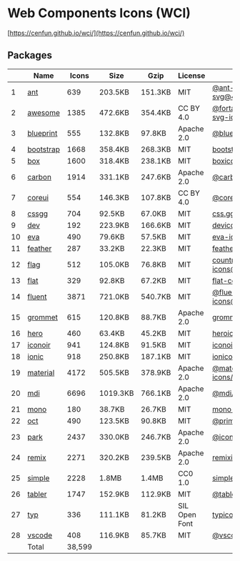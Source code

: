 # Web Components Icons (WCI)

[https://cenfun.github.io/wci/](https://cenfun.github.io/wci/)
## Packages
|   |Name                            |Icons  |Size      |Gzip      |License             |Built from                    
|---|--------------------------------|-------|----------|----------|--------------------|------------------------------
|1  |[ant](packages/ant)             |639    |203.5KB   |151.3KB   |MIT                 |[@ant-design/icons-svg@4.2.1](https://github.com/ant-design/ant-design-icons)
|2  |[awesome](packages/awesome)     |1385   |472.6KB   |354.4KB   |CC BY 4.0           |[@fortawesome/free-solid-svg-icons@6.1.1](https://github.com/FortAwesome/Font-Awesome)
|3  |[blueprint](packages/blueprint) |555    |132.8KB   |97.8KB    |Apache 2.0          |[@blueprintjs/icons@4.2.3](https://github.com/palantir/blueprint)
|4  |[bootstrap](packages/bootstrap) |1668   |358.4KB   |268.3KB   |MIT                 |[bootstrap-icons@1.8.1](https://github.com/twbs/icons)
|5  |[box](packages/box)             |1600   |318.4KB   |238.1KB   |MIT                 |[boxicons@2.1.2](https://github.com/atisawd/boxicons)
|6  |[carbon](packages/carbon)       |1914   |331.1KB   |247.6KB   |Apache 2.0          |[@carbon/icons@11.0.2](https://github.com/carbon-design-system/carbon)
|7  |[coreui](packages/coreui)       |554    |146.3KB   |107.8KB   |CC BY 4.0           |[@coreui/icons@2.1.0](https://github.com/coreui/coreui-icons)
|8  |[cssgg](packages/cssgg)         |704    |92.5KB    |67.0KB    |MIT                 |[css.gg@2.0.0](https://github.com/astrit/css.gg)
|9  |[dev](packages/dev)             |192    |223.9KB   |166.6KB   |MIT                 |[devicons@1.8.0](https://github.com/vorillaz/devicons)
|10 |[eva](packages/eva)             |490    |79.6KB    |57.5KB    |MIT                 |[eva-icons@1.1.3](https://github.com/akveo/eva-icons)
|11 |[feather](packages/feather)     |287    |33.2KB    |22.3KB    |MIT                 |[feather-icons@4.29.0](https://github.com/feathericons/feather)
|12 |[flag](packages/flag)           |512    |105.0KB   |76.8KB    |MIT                 |[country-flag-icons@1.4.25](https://gitlab.com/catamphetamine/country-flag-icons)
|13 |[flat](packages/flat)           |329    |92.8KB    |67.2KB    |MIT                 |[flat-color-icons@1.1.0](https://github.com/icons8/flat-color-icons)
|14 |[fluent](packages/fluent)       |3871   |721.0KB   |540.7KB   |MIT                 |[@fluentui/svg-icons@1.1.166](https://github.com/microsoft/fluentui-system-icons)
|15 |[grommet](packages/grommet)     |615    |120.8KB   |88.7KB    |Apache 2.0          |[grommet-icons@4.7.0](https://github.com/FortAwesome/Font-Awesome)
|16 |[hero](packages/hero)           |460    |63.4KB    |45.2KB    |MIT                 |[heroicons@1.0.6](https://github.com/tailwindlabs/heroicons)
|17 |[iconoir](packages/iconoir)     |941    |124.8KB   |91.5KB    |MIT                 |[iconoir@1.0.0](https://github.com/lucaburgio/iconoir)
|18 |[ionic](packages/ionic)         |918    |250.8KB   |187.1KB   |MIT                 |[ionicons@6.0.1](https://github.com/ionic-team/ionicons)
|19 |[material](packages/material)   |4172   |505.5KB   |378.9KB   |Apache 2.0          |[@material-design-icons/svg@0.10.8](https://github.com/marella/material-design-icons)
|20 |[mdi](packages/mdi)             |6696   |1019.3KB  |766.1KB   |Apache 2.0          |[@mdi/svg@6.6.96](https://github.com/Templarian/MaterialDesign-SVG)
|21 |[mono](packages/mono)           |180    |38.7KB    |26.7KB    |MIT                 |[mono-icons@1.3.1](https://github.com/mono-company/mono-icons)
|22 |[oct](packages/oct)             |490    |123.5KB   |90.8KB    |MIT                 |[@primer/octicons@17.0.0](https://github.com/primer/octicons)
|23 |[park](packages/park)           |2437   |330.0KB   |246.7KB   |Apache 2.0          |[@icon-park/svg@1.3.5](https://github.com/bytedance/IconPark)
|24 |[remix](packages/remix)         |2271   |320.2KB   |239.5KB   |Apache 2.0          |[remixicon@2.5.0](https://github.com/Remix-Design/RemixIcon)
|25 |[simple](packages/simple)       |2228   |1.8MB     |1.4MB     |CC0 1.0             |[simple-icons@6.18.0](https://github.com/simple-icons/simple-icons)
|26 |[tabler](packages/tabler)       |1747   |152.9KB   |112.9KB   |MIT                 |[@tabler/icons@1.64.0](https://github.com/tabler/tabler-icons)
|27 |[typ](packages/typ)             |336    |111.1KB   |81.2KB    |SIL Open Font       |[typicons.font@2.1.2](https://github.com/stephenhutchings/typicons.font)
|28 |[vscode](packages/vscode)       |408    |116.9KB   |85.7KB    |MIT                 |[@vscode/codicons@0.0.29](https://github.com/microsoft/vscode-codicons)
|   |Total                           |38,599 |          |          |                    |                              